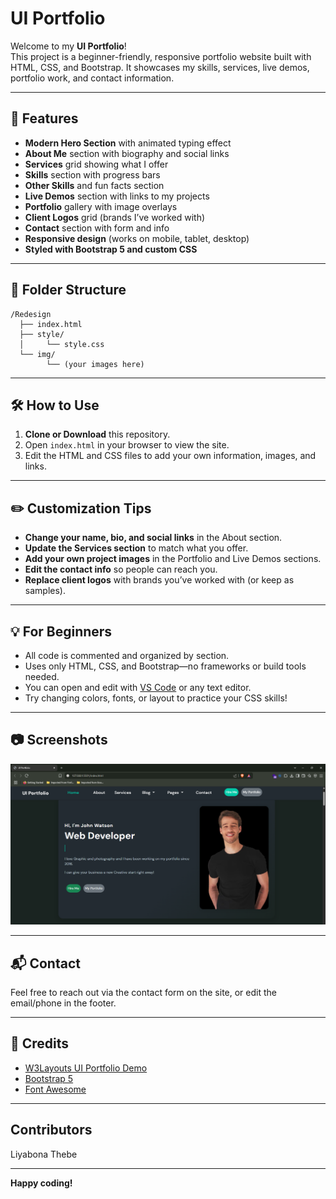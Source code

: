 # UI Portfolio

Welcome to my **UI Portfolio**!  
This project is a beginner-friendly, responsive portfolio website built with HTML, CSS, and Bootstrap. It showcases my skills, services, live demos, portfolio work, and contact information.

---

## 🚀 Features

- **Modern Hero Section** with animated typing effect
- **About Me** section with biography and social links
- **Services** grid showing what I offer
- **Skills** section with progress bars
- **Other Skills** and fun facts section
- **Live Demos** section with links to my projects
- **Portfolio** gallery with image overlays
- **Client Logos** grid (brands I’ve worked with)
- **Contact** section with form and info
- **Responsive design** (works on mobile, tablet, desktop)
- **Styled with Bootstrap 5 and custom CSS**

---

## 📁 Folder Structure

```
/Redesign
  ├── index.html
  ├── style/
  │     └── style.css
  └── img/
        └── (your images here)
```

---

## 🛠️ How to Use

1. **Clone or Download** this repository.
2. Open `index.html` in your browser to view the site.
3. Edit the HTML and CSS files to add your own information, images, and links.

---

## ✏️ Customization Tips

- **Change your name, bio, and social links** in the About section.
- **Update the Services section** to match what you offer.
- **Add your own project images** in the Portfolio and Live Demos sections.
- **Edit the contact info** so people can reach you.
- **Replace client logos** with brands you’ve worked with (or keep as samples).

---

## 💡 For Beginners

- All code is commented and organized by section.
- Uses only HTML, CSS, and Bootstrap—no frameworks or build tools needed.
- You can open and edit with [VS Code](https://code.visualstudio.com/) or any text editor.
- Try changing colors, fonts, or layout to practice your CSS skills!

---

## 📷 Screenshots

![Portfolio Screenshot](img/IMG-20250427-WA0012.png)

---

## 📬 Contact

Feel free to reach out via the contact form on the site, or edit the email/phone in the footer.

---

## 📝 Credits

- [W3Layouts UI Portfolio Demo](https://wp.w3layouts.com/ui-portfolio/)
- [Bootstrap 5](https://getbootstrap.com/)
- [Font Awesome](https://fontawesome.com/)

---

## Contributors
Liyabona Thebe

---
**Happy coding!**
